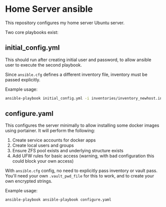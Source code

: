 # Home Server ansible

This repository configures my home server Ubuntu server.

Two core playbooks exist:

## initial_config.yml
This should run after creating initial user and password, to allow ansible user to execute the second playbook.

Since `ansible.cfg` defines a different inventory file, inventory must be passed explicitly.

Example usage:
```bash
ansible-playbook initial_config.yml -i inventories/inventory_newhost.ini --ask-become-pass --ask-pass
```

## configure.yaml
This configures the server minimally to allow installing some docker images using portainer.
It will perform the following:
1. Create service accounts for docker apps
2. Create local users and groups
3. Ensure ZFS pool exists and underlying structure exists
4. Add UFW rules for basic access (warning, with bad configuration this could block your own access)

With `ansible.cfg` config, no need to explicitly pass inventory or vault pass. You'll need your own `.vault_pwd_file` for this to work, and to create your own encrypted strings.

Example usage:
```bash
ansible-playbook ansible-playbook configure.yaml
```
